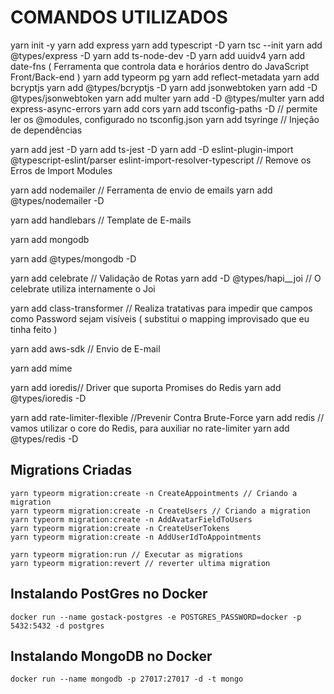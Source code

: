 # COMANDOS UTILIZADOS

  yarn init  -y
  yarn add express
  yarn add typescript -D
  yarn tsc --init
  yarn add @types/express -D
  yarn add ts-node-dev -D
  yarn add uuidv4
  yarn add date-fns ( Ferramenta que controla data e horários dentro do JavaScript Front/Back-end )
  yarn add typeorm pg
  yarn add reflect-metadata
  yarn add bcryptjs
  yarn add @types/bcryptjs -D
  yarn add jsonwebtoken
  yarn add -D @types/jsonwebtoken
  yarn add multer
  yarn add -D @types/multer
  yarn add express-async-errors
  yarn add cors
  yarn add tsconfig-paths -D // permite ler os @modules, configurado no tsconfig.json
  yarn add tsyringe // Injeção de dependências

  yarn add jest -D
  yarn add ts-jest -D
  yarn add -D eslint-plugin-import @typescript-eslint/parser eslint-import-resolver-typescript // Remove os Erros de Import Modules

  yarn add nodemailer // Ferramenta de envio de emails
  yarn add @types/nodemailer -D

  yarn add handlebars // Template de E-mails

  yarn add mongodb

  yarn add @types/mongodb -D

  yarn add celebrate // Validação de Rotas
  yarn add -D @types/hapi__joi // O celebrate utiliza internamente o Joi

  yarn add class-transformer // Realiza tratativas para impedir que campos como Password sejam visíveis ( substitui o mapping improvisado que eu tinha feito )

  yarn add aws-sdk // Envio de E-mail

  yarn add mime

  yarn add ioredis// Driver que suporta Promises do Redis
  yarn add @types/ioredis -D

  yarn add rate-limiter-flexible //Prevenir Contra Brute-Force
  yarn add redis // vamos utilizar o core do Redis, para auxiliar no rate-limiter
  yarn add  @types/redis -D

## Migrations Criadas
    yarn typeorm migration:create -n CreateAppointments // Criando a migration
    yarn typeorm migration:create -n CreateUsers // Criando a migration
    yarn typeorm migration:create -n AddAvatarFieldToUsers
    yarn typeorm migration:create -n CreateUserTokens
    yarn typeorm migration:create -n AddUserIdToAppointments

    yarn typeorm migration:run // Executar as migrations
    yarn typeorm migration:revert // reverter ultima migration

## Instalando PostGres no Docker
    docker run --name gostack-postgres -e POSTGRES_PASSWORD=docker -p 5432:5432 -d postgres
## Instalando MongoDB no Docker
    docker run --name mongodb -p 27017:27017 -d -t mongo
